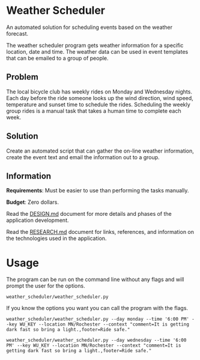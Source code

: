 # Weather Scheduler

An automated solution for scheduling events based on the weather forecast.

The weather scheduler program gets weather information for a specific location,
date and time. The weather data can be used in event templates that can be
emailed to a group of people.

## Problem
The local bicycle club has weekly rides on Monday and Wednesday nights. Each
day before the ride someone looks up the wind direction, wind speed,
temperature and sunset time to schedule the rides. Scheduling the weekly group
rides is a manual task that takes a human time to complete each week.

## Solution
Create an automated script that can gather the on-line weather information,
create the event text and email the information out to a group.

## Information

**Requirements**: Must be easier to use than performing the tasks manually.

**Budget**: Zero dollars.

Read the [DESIGN.md](DESIGN.md) document for more details and
phases of the application development.

Read the [RESEARCH.md](RESEARCH.md) document for links, references,
and information on the technologies used in the application.

# Usage

The program can be run on the command line without any flags and will prompt
the user for the options.

```
weather_scheduler/weather_scheduler.py
```

If you know the options you want you can call the program with the flags.

```
weather_scheduler/weather_scheduler.py --day monday --time '6:00 PM' --key WU_KEY --location MN/Rochester --context "comment=It is getting dark fast so bring a light.,footer=Ride safe."

weather_scheduler/weather_scheduler.py --day wednesday --time '6:00 PM' --key WU_KEY --location MN/Rochester --context "comment=It is getting dark fast so bring a light.,footer=Ride safe."
```
